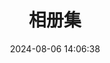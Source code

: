 ---
title: 相册集
date: 2024-08-06 14:06:38
aside: false
top_img: false
type: "album"
top_background: /img/album/bg.webp
---